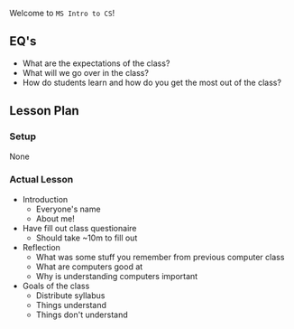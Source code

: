 Welcome to `MS Intro to CS`!

## EQ's

- What are the expectations of the class?
- What will we go over in the class?
- How do students learn and how do you get the most out of the class?

## Lesson Plan

### Setup

None

### Actual Lesson

- Introduction
    - Everyone's name
    - About me!
- Have fill out class questionaire
    - Should take ~10m to fill out
- Reflection
    - What was some stuff you remember from previous computer class
    - What are computers good at
    - Why is understanding computers important
- Goals of the class
    - Distribute syllabus
    - Things understand
    - Things don't understand
